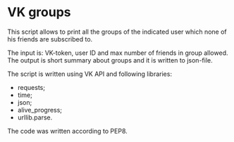 # VK groups

This script allows to print all the groups of the indicated user which none of his friends are subscribed to.

The input is: VK-token, user ID and max number of friends in group allowed.
The output is short summary about groups and it is written to json-file.

The script is written using VK API and following libraries:
- requests;
- time;
- json;
- alive_progress;
- urllib.parse.

The code was written according to PEP8.
